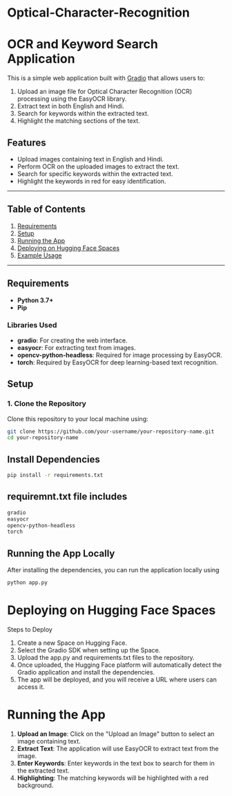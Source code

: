 # Optical-Character-Recognition
# OCR and Keyword Search Application

This is a simple web application built with [Gradio](https://gradio.app/) that allows users to:
1. Upload an image file for Optical Character Recognition (OCR) processing using the EasyOCR library.
2. Extract text in both English and Hindi.
3. Search for keywords within the extracted text.
4. Highlight the matching sections of the text.

## Features
- Upload images containing text in English and Hindi.
- Perform OCR on the uploaded images to extract the text.
- Search for specific keywords within the extracted text.
- Highlight the keywords in red for easy identification.

---

## Table of Contents
1. [Requirements](#requirements)
2. [Setup](#setup)
3. [Running the App](#running-the-app)
4. [Deploying on Hugging Face Spaces](#deploying-on-hugging-face-spaces)
5. [Example Usage](#example-usage)

---

## Requirements

- **Python 3.7+**
- **Pip**

### Libraries Used
- **gradio**: For creating the web interface.
- **easyocr**: For extracting text from images.
- **opencv-python-headless**: Required for image processing by EasyOCR.
- **torch**: Required by EasyOCR for deep learning-based text recognition.

## Setup

### 1. Clone the Repository

Clone this repository to your local machine using:

```bash
git clone https://github.com/your-username/your-repository-name.git
cd your-repository-name
```
## Install Dependencies 
```bash
pip install -r requirements.txt
```
## requiremnt.txt file includes
```bash
gradio
easyocr
opencv-python-headless
torch
```
## Running the App Locally
After installing the dependencies, you can run the application locally using
```bash
python app.py
```
# Deploying on Hugging Face Spaces
Steps to Deploy
1. Create a new Space on Hugging Face.
2. Select the Gradio SDK when setting up the Space.
3. Upload the app.py and requirements.txt files to the repository.
4. Once uploaded, the Hugging Face platform will automatically detect the Gradio application and install the dependencies.
5. The app will be deployed, and you will receive a URL where users can access it.

# Running the App
1. **Upload an Image**: Click on the "Upload an Image" button to select an image containing text.
2. **Extract Text**: The application will use EasyOCR to extract text from the image.
3. **Enter Keywords**: Enter keywords in the text box to search for them in the extracted text.
4. **Highlighting**: The matching keywords will be highlighted with a red background.




